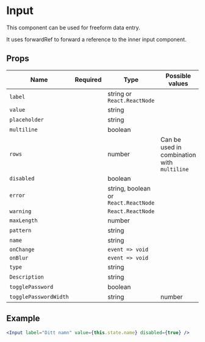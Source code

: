 # Input

This component can be used for freeform data entry.

It uses forwardRef to forward a reference to the inner input component.

## Props

| Name          | Required | Type                                 | Possible values                             |
| ------------- | -------- | ------------------------------------ | ------------------------------------------- |
| `label`       |          | string or `React.ReactNode`          |                                             |
| `value`       |          | string                               |                                             |
| `placeholder` |          | string                               |                                             |
| `multiline`   |          | boolean                              |                                             |
| `rows`        |          | number                               | Can be used in combination with `multiline` |
| `disabled`    |          | boolean                              |                                             |
| `error`       |          | string, boolean or `React.ReactNode` |                                             |
| `warning`     |          | `React.ReactNode`                    |                                             |
| `maxLength`   |          | number                               |                                             |
| `pattern`     |          | string                               |                                             |
| `name`        |          | string                               |                                             |
| `onChange`    |          | `event => void`                      |                                             |
| `onBlur`      |          | `event => void`                      |                                             |
| `type`        |          | string                               |                                             |
| `Description` |          | string                               |                                             |
| `togglePassword` |       | boolean                              |                                             |
| `togglePasswordWidth` |  | string | number                      |                                             |

## Example

```jsx
<Input label="Ditt namn" value={this.state.name} disabled={true} />
```
